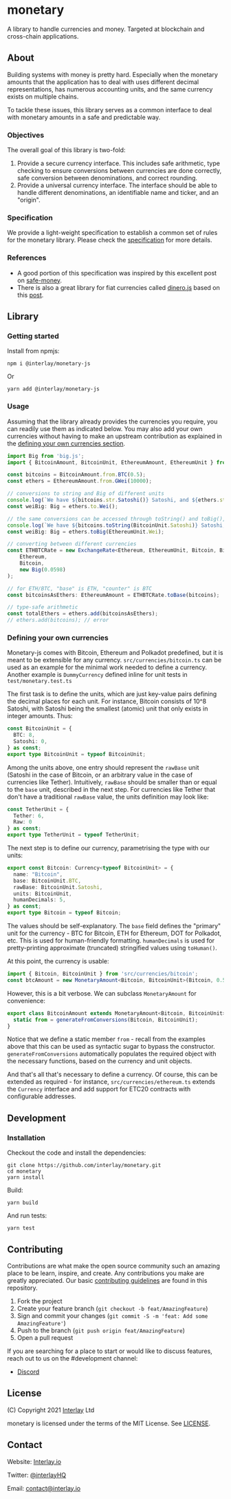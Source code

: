 # monetary

A library to handle currencies and money. Targeted at blockchain and cross-chain applications.

## About

Building systems with money is pretty hard. Especially when the monetary amounts that the application has to deal with uses different decimal representations, has numerous accounting units, and the same currency exists on multiple chains.

To tackle these issues, this library serves as a common interface to deal with monetary amounts in a safe and predictable way.

### Objectives

The overall goal of this library is two-fold:

1. Provide a secure currency interface. This includes safe arithmetic, type checking to ensure conversions between currencies are done correctly, safe conversion between denominations, and correct rounding.
2. Provide a universal currency interface. The interface should be able to handle different denominations, an identifiable name and ticker, and an "origin".

### Specification

We provide a light-weight specification to establish a common set of rules for the monetary library. Please check the [specification](docs/specification.md) for more details.

### References

- A good portion of this specification was inspired by this excellent post on [safe-money](https://ren.zone/articles/safe-money).
- There is also a great library for fiat currencies called [dinero.js](https://github.com/dinerojs/dinero.js) based on this [post](https://frontstuff.io/how-to-handle-monetary-values-in-javascript).

## Library

### Getting started

Install from npmjs:

```shell
npm i @interlay/monetary-js
```

Or

```shell
yarn add @interlay/monetary-js
```

### Usage

Assuming that the library already provides the currencies you require, you can readily use them as indicated below.
You may also add your own currencies without having to make an upstream contribution as explained in the [defining your own currencies section](#defining-your-own-currencies).

```ts
import Big from 'big.js';
import { BitcoinAmount, BitcoinUnit, EthereumAmount, EthereumUnit } from '@interlay/monetary-js';

const bitcoins = BitcoinAmount.from.BTC(0.5);
const ethers = EthereumAmount.from.GWei(10000);

// conversions to string and Big of different units
console.log(`We have ${bitcoins.str.Satoshi()} Satoshi, and ${ethers.str.ETH()} whole ethers.`);
const weiBig: Big = ethers.to.Wei();

// the same conversions can be accessed through toString() and toBig(), by specifying the units
console.log(`We have ${bitcoins.toString(BitcoinUnit.Satoshi)} Satoshi, and ${ethers.toString(EthereumUnit.ETH)} whole ethers.`);
const weiBig: Big = ethers.toBig(EthereumUnit.Wei);

// converting between different currencies
const ETHBTCRate = new ExchangeRate<Ethereum, EthereumUnit, Bitcoin, BitcoinUnit>(
    Ethereum,
    Bitcoin,
    new Big(0.0598)
);

// for ETH/BTC, "base" is ETH, "counter" is BTC
const bitcoinsAsEthers: EthereumAmount = ETHBTCRate.toBase(bitcoins);

// type-safe arithmetic
const totalEthers = ethers.add(bitcoinsAsEthers);
// ethers.add(bitcoins); // error

```

### Defining your own currencies

Monetary-js comes with Bitcoin, Ethereum and Polkadot predefined, but it is meant to be extensible for any currency. `src/currencies/bitcoin.ts` can be used as an example for the minimal work needed to define a currency. Another example is `DummyCurrency` defined inline for unit tests in `test/monetary.test.ts`

The first task is to define the units, which are just key-value pairs defining the decimal places for each unit. For instance, Bitcoin consists of 10^8 Satoshi, with Satoshi being the smallest (atomic) unit that only exists in integer amounts. Thus:

```ts
const BitcoinUnit = {
  BTC: 8,
  Satoshi: 0,
} as const;
export type BitcoinUnit = typeof BitcoinUnit;
```

Among the units above, one entry should represent the `rawBase` unit (Satoshi in the case of Bitcoin, or an arbitrary value in the case of currencies like Tether). Intuitively, `rawBase` should be smaller than or equal to the `base` unit, described in the next step. For currencies like Tether that don't have a traditional `rawBase` value, the units definition may look like:

```ts
const TetherUnit = {
  Tether: 6,
  Raw: 0
} as const;
export type TetherUnit = typeof TetherUnit;
```

The next step is to define our currency, parametrising the type with our units:

```ts
export const Bitcoin: Currency<typeof BitcoinUnit> = {
  name: "Bitcoin",
  base: BitcoinUnit.BTC,
  rawBase: BitcoinUnit.Satoshi,
  units: BitcoinUnit,
  humanDecimals: 5,
} as const;
export type Bitcoin = typeof Bitcoin;
```

The values should be self-explanatory. The `base` field defines the "primary" unit for the currency - BTC for Bitcoin, ETH for Ethereum, DOT for Polkadot, etc. This is used for human-friendly formatting. `humanDecimals` is used for pretty-printing approximate (truncated) stringified values using `toHuman()`.

At this point, the currency is usable:

```ts
import { Bitcoin, BitcoinUnit } from 'src/currencies/bitcoin';
const btcAmount = new MonetaryAmount<Bitcoin, BitcoinUnit>(Bitcoin, 0.5, Bitcoin.units.BTC);
```

However, this is a bit verbose. We can subclass `MonetaryAmount` for convenience:

```ts
export class BitcoinAmount extends MonetaryAmount<Bitcoin, BitcoinUnit> {
  static from = generateFromConversions(Bitcoin, BitcoinUnit);
}
```

Notice that we define a static member `from` - recall from the examples above that this can be used as syntactic sugar to bypass the constructor. `generateFromConversions` automatically populates the required object with the necessary functions, based on the currency and unit objects.

And that's all that's necessary to define a currency. Of course, this can be extended as required - for instance, `src/currencies/ethereum.ts` extends the `Currency` interface and add support for ETC20 contracts with configurable addresses.
## Development

### Installation

Checkout the code and install the dependencies:

```shell
git clone https://github.com/interlay/monetary.git
cd monetary
yarn install
```

Build:

```shell
yarn build
```

And run tests:

```shell
yarn test
```


## Contributing

Contributions are what make the open source community such an amazing place to be learn, inspire, and create. Any contributions you make are greatly appreciated. Our basic [contributing guidelines](CONTRIBUTING.md) are found in this repository.

1. Fork the project
2. Create your feature branch (`git checkout -b feat/AmazingFeature`)
3. Sign and commit your changes (`git commit -S -m 'feat: Add some AmazingFeature'`)
4. Push to the branch (`git push origin feat/AmazingFeature`)
5. Open a pull request

If you are searching for a place to start or would like to discuss features, reach out to us on the #development channel:

- [Discord](https://discord.gg/KgCYK3MKSf)

## License

(C) Copyright 2021 [Interlay](https://www.interlay.io) Ltd

monetary is licensed under the terms of the MIT License. See [LICENSE](LICENSE).

## Contact

Website: [Interlay.io](https://www.interlay.io)

Twitter: [@interlayHQ](https://twitter.com/InterlayHQ)

Email: contact@interlay.io
